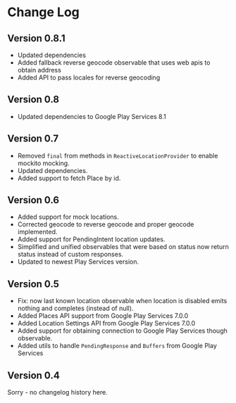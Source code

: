 Change Log
==========

Version 0.8.1
----------------------------
* Updated dependencies
* Added fallback reverse geocode observable that uses web apis to obtain address
* Added API to pass locales for reverse geocoding

Version 0.8
----------------------------
* Updated dependencies to Google Play Services 8.1

Version 0.7
----------------------------

* Removed ```final``` from methods in ```ReactiveLocationProvider``` to enable mockito mocking.
* Updated dependencies.
* Added support to fetch Place by id.

Version 0.6
----------------------------

* Added support for mock locations.
* Corrected geocode to reverse geocode and proper geocode implemented.
* Added support for PendingIntent location updates.
* Simplified and unified observables that were based on status now return status instead of custom responses.
* Updated to newest Play Services version.

Version 0.5
----------------------------

* Fix: now last known location observable when location is disabled emits nothing and completes (instead of null).
* Added Places API support from Google Play Services 7.0.0
* Added Location Settings API from Google Play Services 7.0.0
* Added support for obtaining connection to Google Play Services though observable.
* Added utils to handle ```PendingResponse``` and ```Buffers``` from Google Play Services

Version 0.4
----------------------------

Sorry - no changelog history here.
